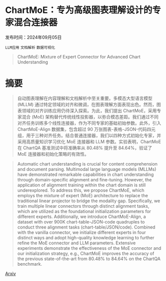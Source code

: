 # ChartMoE：专为高级图表理解设计的专家混合连接器

发布时间：2024年09月05日

`LLM应用` `文档解析` `数据可视化`

> ChartMoE: Mixture of Expert Connector for Advanced Chart Understanding

# 摘要

> 自动图表理解在内容理解和文档解析中至关重要。多模态大型语言模型 (MLLM) 通过特定领域的对齐和微调，在图表理解方面表现出色。然而，图表领域的对齐训练应用仍待深入探索。为此，我们提出 ChartMoE，采用专家混合 (MoE) 架构替代传统线性投影器，以弥合模态差距。我们通过不同对齐任务训练多个线性连接器，作为不同专家的基础初始参数。此外，引入 ChartMoE-Align 数据集，包含超过 90 万张图表-表格-JSON-代码四元组，用于三种对齐任务。结合普通连接器，我们以四种方式初始化专家，并采用高质量知识学习优化 MoE 连接器和 LLM 参数。实验表明，ChartMoE 在 ChartQA 基准测试中将准确率从 80.48% 提升至 84.64%，验证了 MoE 连接器和初始化策略的有效性。

> Automatic chart understanding is crucial for content comprehension and document parsing. Multimodal large language models (MLLMs) have demonstrated remarkable capabilities in chart understanding through domain-specific alignment and fine-tuning. However, the application of alignment training within the chart domain is still underexplored. To address this, we propose ChartMoE, which employs the mixture of expert (MoE) architecture to replace the traditional linear projector to bridge the modality gap. Specifically, we train multiple linear connectors through distinct alignment tasks, which are utilized as the foundational initialization parameters for different experts. Additionally, we introduce ChartMoE-Align, a dataset with over 900K chart-table-JSON-code quadruples to conduct three alignment tasks (chart-table/JSON/code). Combined with the vanilla connector, we initialize different experts in four distinct ways and adopt high-quality knowledge learning to further refine the MoE connector and LLM parameters. Extensive experiments demonstrate the effectiveness of the MoE connector and our initialization strategy, e.g., ChartMoE improves the accuracy of the previous state-of-the-art from 80.48% to 84.64% on the ChartQA benchmark.

[Arxiv](https://arxiv.org/abs/2409.03277)